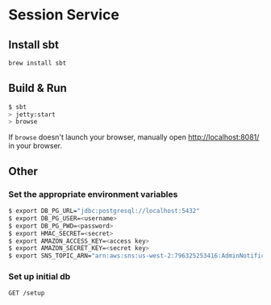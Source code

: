 # Session Service #

## Install sbt ##
```sh
brew install sbt
```

## Build & Run ##

```sh
$ sbt
> jetty:start
> browse
```

If `browse` doesn't launch your browser, manually open [http://localhost:8081/](http://localhost:8081/) in your browser.

## Other ##

### Set the appropriate environment variables

```sh
$ export DB_PG_URL="jdbc:postgresql://localhost:5432"
$ export DB_PG_USER=<username>
$ export DB_PG_PWD=<password>
$ export HMAC_SECRET=<secret>
$ export AMAZON_ACCESS_KEY=<access key>
$ export AMAZON_SECRET_KEY=<secret key>
$ export SNS_TOPIC_ARN="arn:aws:sns:us-west-2:796325253416:AdminNotifications"
```

### Set up initial db

```GET /setup```
